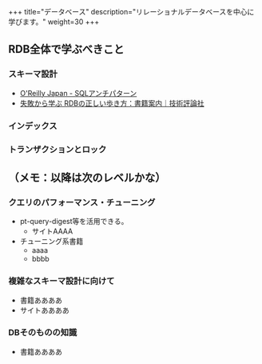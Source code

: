 +++
title="データベース"
description="リレーショナルデータベースを中心に学びます。"
weight=30
+++

## RDB全体で学ぶべきこと

### スキーマ設計

- [O'Reilly Japan - SQLアンチパターン](https://www.oreilly.co.jp/books/9784873115894/)
- [失敗から学ぶ RDBの正しい歩き方：書籍案内｜技術評論社](https://gihyo.jp/book/2019/978-4-297-10408-5)

### インデックス

### トランザクションとロック


## （メモ：以降は次のレベルかな）

### クエリのパフォーマンス・チューニング

- pt-query-digest等を活用できる。
  - サイトAAAA
- チューニング系書籍
  - aaaa
  - bbbb

### 複雑なスキーマ設計に向けて

- 書籍ああああ
- サイトああああ

### DBそのものの知識

- 書籍ああああ
